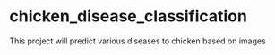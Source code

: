 # chicken_disease_classification
This project will predict various diseases to chicken based on images
